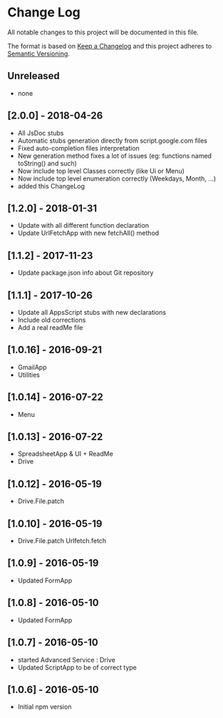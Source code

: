 # Change Log

All notable changes to this project will be documented in this file.

The format is based on [Keep a Changelog](http://keepachangelog.com/)
and this project adheres to [Semantic Versioning](http://semver.org/).

## Unreleased
<!-- Add new, unreleased changes here. -->
* none

## [2.0.0] - 2018-04-26
* All JsDoc stubs
* Automatic stubs generation directly from script.google.com files
* Fixed auto-completion files interpretation
* New generation method fixes a lot of issues (eg: functions named toString() and such)
* Now include top level Classes correctly (like Ui or Menu)
* Now include top level enumeration correctly (Weekdays, Month, ...)
* added this ChangeLog

## [1.2.0] - 2018-01-31
* Update with all different function declaration
* Update UrlFetchApp with new fetchAll() method

## [1.1.2] - 2017-11-23
* Update package.json info about Git repository

## [1.1.1] - 2017-10-26
* Update all AppsScript stubs with new declarations
* Include old corrections
* Add a real readMe file

## [1.0.16] - 2016-09-21
* GmailApp
* Utilities

## [1.0.14] - 2016-07-22
* Menu

## [1.0.13] - 2016-07-22
* SpreadsheetApp & UI + ReadMe
* Drive

## [1.0.12] - 2016-05-19
* Drive.File.patch

## [1.0.10] - 2016-05-19
* Drive.File.patch Urlfetch.fetch

## [1.0.9] - 2016-05-19
* Updated FormApp

## [1.0.8] - 2016-05-10
* Updated FormApp

## [1.0.7] - 2016-05-10
* started Advanced Service : Drive
* Updated ScriptApp to be of correct type

## [1.0.6] - 2016-05-10
* Initial npm version